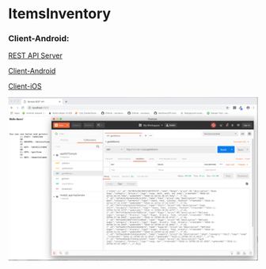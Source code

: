 # ItemsInventory


### Client-Android:

[REST API Server](https://github.com/ChandanAdiga/NodeJS_ServerApps/)

[Client-Android](https://github.com/ChandanAdiga/Client_Android/)

[Client-iOS](https://github.com/ChandanAdiga/Client_iOS/)


![Server set up screenshot](https://github.com/ChandanAdiga/ItemsInventory/blob/master/Screenshot_Postman.png)